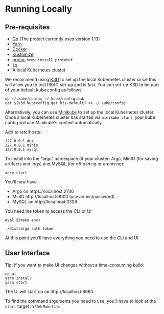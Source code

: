 # Running Locally

## Pre-requisites

* [Go](https://golang.org/dl/) (The project currently uses version 1.13)
* [Yarn](https://classic.yarnpkg.com/en/docs/install/#mac-stable)
* [Docker](https://docs.docker.com/get-docker/)
* [Kustomize](https://github.com/kubernetes-sigs/kustomize/blob/master/docs/INSTALL.md)
* [protoc](http://google.github.io/proto-lens/installing-protoc.html) `brew install protobuf`
* [`jq`](https://stedolan.github.io/jq/download/)
* A local Kubernetes cluster

We recommend using [K3D](https://k3d.io/) to set up the local Kubernetes cluster since this will allow you to test RBAC set-up and is fast. You can set-up K3D to be part of your default kube config as follows:

    cp ~/.kube/config ~/.kube/config.bak
    cat $(k3d kubeconfig get k3s-default) >> ~/.kube/config
    
Alternatively, you can use [Minikube](https://github.com/kubernetes/minikube) to set up the local Kubernetes cluster. Once a local Kubernetes cluster has started via `minikube start`, your kube config will use Minikube's context automatically.

Add to /etc/hosts:

    127.0.0.1 dex
    127.0.0.1 minio
    127.0.0.1 mysql

To install into the “argo” namespace of your cluster: Argo, MinIO (for saving artifacts and logs) and MySQL (for offloading or archiving):

    make start 

You’ll now have

* Argo on https://localhost:2746
* MinIO http://localhost:9000 (use admin/password)
* MySQL on http://localhost:3306

You need the token to access the CLI or UI:

    eval $(make env)

    ./dist/argo auth token

At this point you’ll have everything you need to use the CLI and UI.

## User Interface

Tip: If you want to make UI changes without a time-consuming build:

    cd ui
    yarn install
    yarn start

The UI will start up on http://localhost:8080.
 
To find the command arguments you need to use, you’ll have to look at the `start` target in the `Makefile`.`
 
